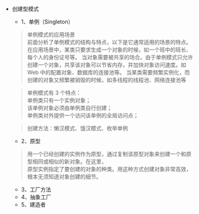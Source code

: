 - 创建型模式
    - 1、单例（Singleton）
    >单例模式的应用场景<br>
     前面分析了单例模式的结构与特点，以下是它通常适用的场景的特点。
     在应用场景中，某类只要求生成一个对象的时候，如一个班中的班长、每个人的身份证号等。
     当对象需要被共享的场合。由于单例模式只允许创建一个对象，共享该对象可以节省内存，并加快对象访问速度。如 Web 中的配置对象、数据库的连接池等。
     当某类需要频繁实例化，而创建的对象又频繁被销毁的时候，如多线程的线程池、网络连接池等<br>
     
     >单例模式有 3 个特点：<br>
     单例类只有一个实例对象；<br>
     该单例对象必须由单例类自行创建；<br>
     单例类对外提供一个访问该单例的全局访问点；<br>
     
     >创建方法：懒汉模式、饿汉模式、枚举单例
     
    - 2、原型
    >用一个已经创建的实例作为原型，通过复制该原型对象来创建一个和原型相同或相似的新对象。在这里，<br>
    原型实例指定了要创建的对象的种类。用这种方式创建对象非常高效，根本无须知道对象创建的细节。
    - 3、工厂方法
    - 4、抽象工厂
    - 5、建造者